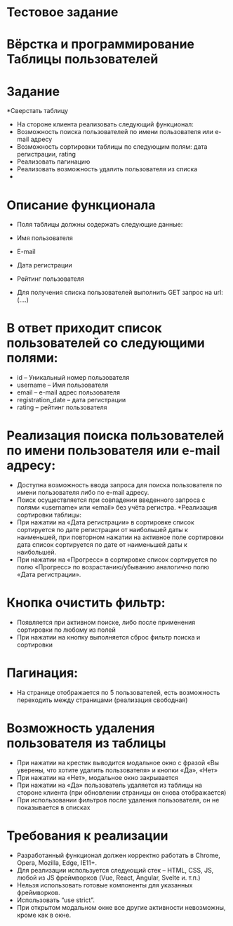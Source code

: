 # Тестовое задание

# Вёрстка и программирование Таблицы пользователей
# Задание
  *Сверстать таблицу
  * На стороне клиента реализовать следующий функционал:
  * Возможность поиска пользователей по имени пользователя или e-mail адресу
  * Возможность сортировки таблицы по следующим полям: дата регистрации, rating
  * Реализовать пагинацию 
  * Реализовать возможность удалить пользователя из списка
  * 
# Описание функционала

  * Поля таблицы должны содержать следующие данные: 
  *  Имя пользователя
  *  E-mail
  *  Дата регистрации
  *  Рейтинг пользователя

* Для получения списка пользователей выполнить GET запрос на  url: (....)
# В ответ приходит список пользователей со следующими полями:
  *  id – Уникальный номер пользователя
  *  username – Имя пользователя
  *  email – e-mail адрес пользователя
  *  registration_date – дата регистрации
  *  rating – рейтинг пользователя
  # Реализация поиска пользователей по имени пользователя или e-mail адресу:
  *  Доступна возможность ввода запроса для поиска пользователя по имени пользователя либо по e-mail адресу.
  *  Поиск осуществляется при совпадении введенного запроса с полями  «username» или «email» без учёта регистра.
  *Реализация сортировки таблицы:
  *  При нажатии на «Дата регистрации» в сортировке список сортируется по дате регистрации от наибольшей даты к наименьшей, при повторном нажатии на активное поле сортировки дата список сортируется по дате от наименьшей даты к наибольшей.
  *  При нажатии на «Прогресс» в сортировке список сортируется по полю «Прогресс» по возрастанию/убыванию аналогично полю «Дата регистрации».
# Кнопка очистить фильтр:
   * Появляется при активном поиске, либо после применения сортировки по любому из полей
  *  При нажатии на кнопку выполняется сброс фильтр поиска и сортировки
# Пагинация:
 *  На странице отображается по 5 пользователей, есть возможность переходить между страницами (реализация свободная)
# Возможность удаления пользователя из таблицы
 *   При нажатии на крестик выводится модальное окно с фразой «Вы уверены, что хотите удалить пользователя» и кнопки «Да», «Нет»
 *   При нажатии на «Нет», модальное окно закрывается
 *   При нажатии на «Да» пользователь удаляется из таблицы на стороне клиента (при обновлении страницы он снова отображается)
 *   При использовании фильтров после удаления пользователя, он не показывается в списках

# Требования к реализации
 * Разработанный функционал должен корректно работать в Chrome, Opera, Mozilla, Edge, IE11+.
 * Для реализации используется следующий стек – HTML, CSS, JS, любой из JS фреймворков (Vue, React, Angular, Svelte и. т.п.)
 * Нельзя использовать готовые компоненты для указанных фреймворков.
 * Использовать “use strict”.
 * При открытом модальном окне все другие активности невозможны, кроме как в окне.
